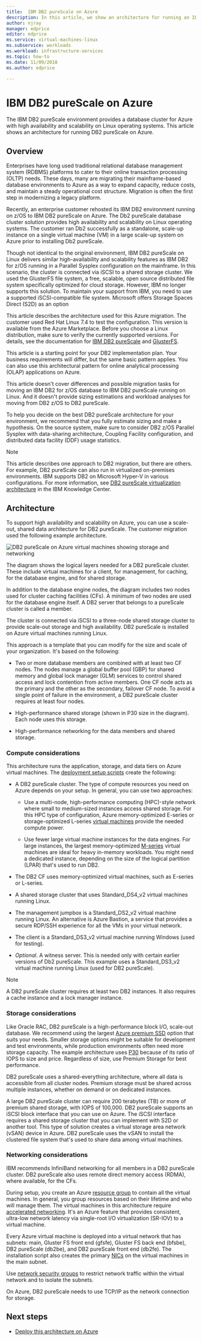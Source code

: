 ```yaml
---
title:  IBM DB2 pureScale on Azure
description: In this article, we show an architecture for running an IBM DB2 pureScale environment on Azure.
author: njray
manager: edprice
editor: edprice
ms.service: virtual-machines-linux
ms.subservice: workloads
ms.workload: infrastructure-services
ms.topic: how-to
ms.date: 11/09/2018
ms.author: edprice

---
```


# IBM DB2 pureScale on Azure

The IBM DB2 pureScale environment provides a database cluster for Azure with high availability and scalability on Linux operating systems. This article shows an architecture for running DB2 pureScale on Azure.

## Overview

Enterprises have long used traditional relational database management system (RDBMS) platforms to cater to their online transaction processing (OLTP) needs. These days, many are migrating their mainframe-based database environments to Azure as a way to expand capacity, reduce costs, and maintain a steady operational cost structure. Migration is often the first step in modernizing a legacy platform. 

Recently, an enterprise customer rehosted its IBM DB2 environment running on z/OS to IBM DB2 pureScale on Azure. The Db2 pureScale database cluster solution provides high availability and scalability on Linux operating systems. The customer ran Db2 successfully as a standalone, scale-up instance on a single virtual machine (VM) in a large scale-up system on Azure prior to installing Db2 pureScale. 

Though not identical to the original environment, IBM DB2 pureScale on Linux delivers similar high-availability and scalability features as IBM DB2 for z/OS running in a Parallel Sysplex configuration on the mainframe. In this scenario, the cluster is connected via iSCSI to a shared storage cluster. We used the GlusterFS file system, a free, scalable, open source distributed file system specifically optimized for cloud storage. However, IBM no longer supports this solution. To maintain your support from IBM, you need to use a supported iSCSI-compatible file system. Microsoft offers Storage Spaces Direct (S2D) as an option

This article describes the architecture used for this Azure migration. The customer used Red Hat Linux 7.4 to test the configuration. This version is available from the Azure Marketplace. Before you choose a Linux distribution, make sure to verify the currently supported versions. For details, see the documentation for [IBM DB2 pureScale](https://www.ibm.com/support/knowledgecenter/SSEPGG) and [GlusterFS](https://docs.gluster.org/en/latest/).

This article is a starting point for your DB2 implementation plan. Your business requirements will differ, but the same basic pattern applies. You can also use this architectural pattern for online analytical processing (OLAP) applications on Azure.

This article doesn't cover differences and possible migration tasks for moving an IBM DB2 for z/OS database to IBM DB2 pureScale running on Linux. And it doesn't provide sizing estimations and workload analyses for moving from DB2 z/OS to DB2 pureScale. 

To help you decide on the best DB2 pureScale architecture for your environment, we recommend that you fully estimate sizing and make a hypothesis. On the source system, make sure to consider DB2 z/OS Parallel Sysplex with data-sharing architecture, Coupling Facility configuration, and distributed data facility (DDF) usage statistics.

> [!NOTE]
> This article describes one approach to DB2 migration, but there are others. For example, DB2 pureScale can also run in virtualized on-premises environments. IBM supports DB2 on Microsoft Hyper-V in various configurations. For more information, see [DB2 pureScale virtualization architecture](https://www.ibm.com/support/knowledgecenter/en/SSEPGG_11.1.0/com.ibm.db2.luw.qb.server.doc/doc/r0061462.html) in the IBM Knowledge Center.

## Architecture

To support high availability and scalability on Azure, you can use a scale-out, shared data architecture for DB2 pureScale. The customer migration used the following example architecture.

![DB2 pureScale on Azure virtual machines showing storage and networking](media/pureScaleArchitecture.png "DB2 pureScale on Azure virtual machines showing storage and networking")


The diagram shows the logical layers needed for a DB2 pureScale cluster. These include virtual machines for a client, for management, for caching, for the database engine, and for shared storage. 

In addition to the database engine nodes, the diagram includes two nodes used for cluster caching facilities (CFs). A minimum of two nodes are used for the database engine itself. A DB2 server that belongs to a pureScale cluster is called a member. 

The cluster is connected via iSCSI to a three-node shared storage cluster to provide scale-out storage and high availability. DB2 pureScale is installed on Azure virtual machines running Linux.

This approach is a template that you can modify for the size and scale of your organization. It's based on the following:

-   Two or more database members are combined with at least two CF nodes. The nodes manage a global buffer pool (GBP) for shared memory and global lock manager (GLM) services to control shared access and lock contention from active members. One CF node acts as the primary and the other as the secondary, failover CF node. To avoid a single point of failure in the environment, a DB2 pureScale cluster requires at least four nodes.

-   High-performance shared storage (shown in P30 size in the diagram). Each node uses this storage.

-   High-performance networking for the data members and shared storage.

### Compute considerations

This architecture runs the application, storage, and data tiers on Azure virtual machines. The [deployment setup scripts](https://aka.ms/db2onazure) create the following:

-   A DB2 pureScale cluster. The type of compute resources you need on Azure depends on your setup. In general, you can use two approaches:

    -   Use a multi-node, high-performance computing (HPC)-style network where small to medium-sized instances access shared storage. For this HPC type of configuration, Azure memory-optimized E-series or storage-optimized L-series [virtual machines](../../sizes.md) provide the needed compute power.

    -   Use fewer large virtual machine instances for the data engines. For large instances, the largest memory-optimized [M-series](https://azure.microsoft.com/pricing/details/virtual-machines/series/) virtual machines are ideal for heavy in-memory workloads. You might need a dedicated instance, depending on the size of the logical partition (LPAR) that's used to run DB2.

-   The DB2 CF uses memory-optimized virtual machines, such as E-series or L-series.

-   A shared storage cluster that uses Standard\_DS4\_v2 virtual machines running Linux.

-   The management jumpbox is a Standard\_DS2\_v2 virtual machine running Linux.  An alternative is Azure Bastion, a service that provides a secure RDP/SSH experience for all the VMs in your virtual network.

-   The client is a Standard\_DS3\_v2 virtual machine running Windows (used for testing).

-   *Optional*. A witness server. This is needed only with certain earlier versions of Db2 pureScale. This example uses a Standard\_DS3\_v2 virtual machine running Linux (used for DB2 pureScale).

> [!NOTE]
> A DB2 pureScale cluster requires at least two DB2 instances. It also requires a cache instance and a lock manager instance.

### Storage considerations

Like Oracle RAC, DB2 pureScale is a high-performance block I/O, scale-out database. We recommend using the largest [Azure premium SSD](../../disks-types.md) option that suits your needs. Smaller storage options might be suitable for development and test environments, while production environments often need more storage capacity. The example architecture uses [P30](https://azure.microsoft.com/pricing/details/managed-disks/) because of its ratio of IOPS to size and price. Regardless of size, use Premium Storage for best performance.

DB2 pureScale uses a shared-everything architecture, where all data is accessible from all cluster nodes. Premium storage must be shared across multiple instances, whether on demand or on dedicated instances.

A large DB2 pureScale cluster can require 200 terabytes (TB) or more of premium shared storage, with IOPS of 100,000. DB2 pureScale supports an iSCSI block interface that you can use on Azure. The iSCSI interface requires a shared storage cluster that you can implement with S2D or another tool. This type of solution creates a virtual storage area network (vSAN) device in Azure. DB2 pureScale uses the vSAN to install the clustered file system that's used to share data among virtual machines.

### Networking considerations

IBM recommends InfiniBand networking for all members in a DB2 pureScale cluster. DB2 pureScale also uses remote direct memory access (RDMA), where available, for the CFs.

During setup, you create an Azure [resource group](../../azure-resource-manager/management/overview.md) to contain all the virtual machines. In general, you group resources based on their lifetime and who will manage them. The virtual machines in this architecture require [accelerated networking](https://azure.microsoft.com/blog/maximize-your-vm-s-performance-with-accelerated-networking-now-generally-available-for-both-windows-and-linux/). It's an Azure feature that provides consistent, ultra-low network latency via single-root I/O virtualization (SR-IOV) to a virtual machine.

Every Azure virtual machine is deployed into a virtual network that has subnets: main, Gluster FS front end (gfsfe), Gluster FS back end (bfsbe), DB2 pureScale (db2be), and DB2 pureScale front end (db2fe). The installation script also creates the primary [NICs](./multiple-nics.md) on the virtual machines in the main subnet.

Use [network security groups](../../../virtual-network/virtual-network-vnet-plan-design-arm.md) to restrict network traffic within the virtual network and to
isolate the subnets.

On Azure, DB2 pureScale needs to use TCP/IP as the network connection for storage.

## Next steps

-   [Deploy this architecture on Azure](deploy-ibm-db2-purescale-azure.md)